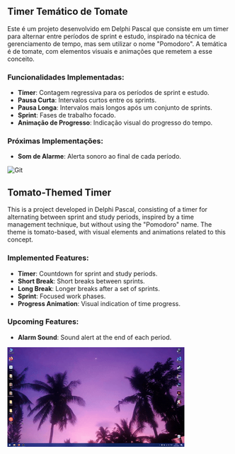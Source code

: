 ## Timer Temático de Tomate

Este é um projeto desenvolvido em Delphi Pascal que consiste em um timer para alternar entre períodos de sprint e estudo, inspirado na técnica de gerenciamento de tempo, mas sem utilizar o nome "Pomodoro". A temática é de tomate, com elementos visuais e animações que remetem a esse conceito. 

### Funcionalidades Implementadas:
- **Timer**: Contagem regressiva para os períodos de sprint e estudo.
- **Pausa Curta**: Intervalos curtos entre os sprints.
- **Pausa Longa**: Intervalos mais longos após um conjunto de sprints.
- **Sprint**: Fases de trabalho focado.
- **Animação de Progresso**: Indicação visual do progresso do tempo.

### Próximas Implementações:
- **Som de Alarme**: Alerta sonoro ao final de cada período.

![Git]()


## Tomato-Themed Timer

This is a project developed in Delphi Pascal, consisting of a timer for alternating between sprint and study periods, inspired by a time management technique, but without using the "Pomodoro" name. The theme is tomato-based, with visual elements and animations related to this concept.

### Implemented Features:
- **Timer**: Countdown for sprint and study periods.
- **Short Break**: Short breaks between sprints.
- **Long Break**: Longer breaks after a set of sprints.
- **Sprint**: Focused work phases.
- **Progress Animation**: Visual indication of time progress.

### Upcoming Features:
- **Alarm Sound**: Sound alert at the end of each period.

![Example of timer animation](GitMaterial/gif.gif)
